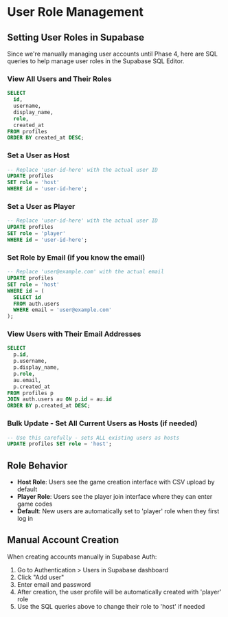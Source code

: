 # User Role Management

## Setting User Roles in Supabase

Since we're manually managing user accounts until Phase 4, here are SQL queries to help manage user roles in the Supabase SQL Editor.

### View All Users and Their Roles

```sql
SELECT 
  id,
  username,
  display_name,
  role,
  created_at
FROM profiles
ORDER BY created_at DESC;
```

### Set a User as Host

```sql
-- Replace 'user-id-here' with the actual user ID
UPDATE profiles 
SET role = 'host' 
WHERE id = 'user-id-here';
```

### Set a User as Player

```sql
-- Replace 'user-id-here' with the actual user ID
UPDATE profiles 
SET role = 'player' 
WHERE id = 'user-id-here';
```

### Set Role by Email (if you know the email)

```sql
-- Replace 'user@example.com' with the actual email
UPDATE profiles 
SET role = 'host' 
WHERE id = (
  SELECT id 
  FROM auth.users 
  WHERE email = 'user@example.com'
);
```

### View Users with Their Email Addresses

```sql
SELECT 
  p.id,
  p.username,
  p.display_name,
  p.role,
  au.email,
  p.created_at
FROM profiles p
JOIN auth.users au ON p.id = au.id
ORDER BY p.created_at DESC;
```

### Bulk Update - Set All Current Users as Hosts (if needed)

```sql
-- Use this carefully - sets ALL existing users as hosts
UPDATE profiles SET role = 'host';
```

## Role Behavior

- **Host Role**: Users see the game creation interface with CSV upload by default
- **Player Role**: Users see the player join interface where they can enter game codes
- **Default**: New users are automatically set to 'player' role when they first log in

## Manual Account Creation

When creating accounts manually in Supabase Auth:

1. Go to Authentication > Users in Supabase dashboard
2. Click "Add user" 
3. Enter email and password
4. After creation, the user profile will be automatically created with 'player' role
5. Use the SQL queries above to change their role to 'host' if needed
